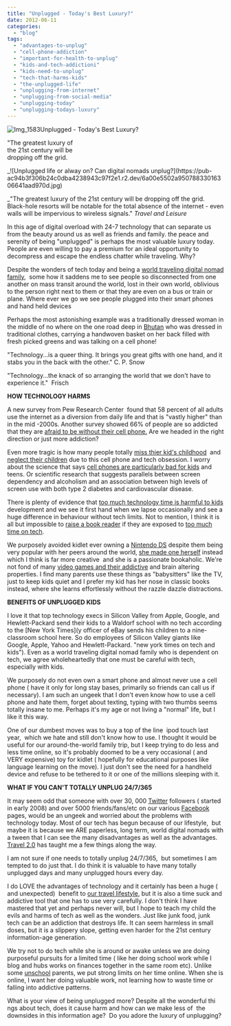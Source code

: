 ```yaml
---
title: "Unplugged - Today's Best Luxury?"
date: 2012-06-11
categories: 
  - "blog"
tags: 
  - "advantages-to-unplug"
  - "cell-phone-addiction"
  - "important-for-health-to-unplug"
  - "kids-and-tech-addictioni"
  - "kids-need-to-unplug"
  - "tech-that-harms-kids"
  - "the-unplugged-life"
  - "unplugging-from-internet"
  - "unplugging-from-social-media"
  - "unplugging-today"
  - "unplugging-todays-luxury"
---
```


![Img_1583](https://pub-ac94b3f306b24c0dba4238943c97f2e1.r2.dev/6a00e5502a9507883301630629959a970d.jpg)Unplugged - Today's Best Luxury?  
  
"The greatest luxury of  
the 21st century will be  
dropping off the grid.

<!--more--> _![Unplugged life or alway on? Can digital nomads unplug?](https://pub-ac94b3f306b24c0dba4238943c97f2e1.r2.dev/6a00e5502a95078833016306641aad970d.jpg)  
  
  
_"The greatest luxury of the 21st century will be dropping off the grid. Black-hole resorts will be notable for the total absence of the internet - even walls will be impervious to wireless signals." _Travel and Leisure_  
  
In this age of digital overload with 24-7 technology that can separate us from the beauty around us as well as friends and family. the peace and serenity of being "unplugged" is perhaps the most valuable luxury today. People are even willing to pay a premium for an ideal opportunity to decompress and escape the endless chatter while traveling. Why?

Despite the wonders of tech today and being a [world traveling digital nomad family](http://soultravelers3new.local/2009/04/how-to-travel-the-world-as-a-digital-nomad-family.html "world traveling digital nomad family"),  some how it saddens me to see people so disconnected from one another on mass transit around the world, lost in their own world, oblivious to the person right next to them or that they are even on a bus or train or plane. Where ever we go we see people plugged into their smart phones and hand held devices

Perhaps the most astonishing example was a traditionally dressed woman in the middle of no where on the one road deep in [Bhutan](http://soultravelers3new.local/2011/06/family-travel-bhutan-nomads.html "Bhutan") who was dressed in traditional clothes, carrying a handwoven basket on her back filled with fresh picked greens and was talking on a cell phone!  
  
"Technology...is a queer thing. It brings you great gifts with one hand, and it stabs you in the back with the other." C. P. Snow  
  
  
  
"Technology...the knack of so arranging the world that we don't have to experience it."  Frisch  
  
  
**HOW TECHNOLOGY HARMS**  
  
A new survey from Pew Research Center  found that 58 percent of all adults use the internet as a diversion from daily life and that is "vastly higher" than in the mid -2000s. Another survey showed 66% of people are so addicted that they are [afraid to be without their cell phone.](http://www.huffingtonpost.com/2012/05/08/nomophobia-cell-phone-addictio_n_1500670.html "afraid to be without out cell phone") Are we headed in the right direction or just more addiction?  
  
Even more tragic is how many people totally [miss thier kid's childhood](http://www.handsfreemama.com/2012/05/07/how-to-miss-a-childhood/ "Miss your kids childhood through cell phones and tech")  and [neglect their children](http://www.telegraph.co.uk/family/9280194/Mobile-addict-parents-guilty-of-child-neglect-warns-psychologist.html "neglect their children due to technology") due to this cell phone and tech obsession. I worry about the science that says [cell phones are particularly bad for kids](http://www.internationalparentingassociation.org/BrainDevelopment/cellphones.html "cell phones bad for kids") and teens. Or scientific research that suggests parallels between screen dependency and alcoholism and an association between high levels of screen use with both type 2 diabetes and cardiovascular disease.  
  
There is plenty of evidence that [too much technology time is harmful to kids](http://www.examiner.com/article/too-much-technology-for-kids-is-bad-for-development-says-new-study "too much technology harms kids") development and we see it first hand when we lapse occasionally and see a huge difference in behaviour without tech limits. Not to mention, I think it is all but impossible to [raise a book reader](http://www.ehow.com/list_6026924_effects-internet-reading-skills.html "internet makes hard to raise a book reading kid") if they are exposed to [too much time on tech](http://www.theatlantic.com/magazine/archive/2008/07/is-google-making-us-stupid/6868/ "too much time on tech makes us stupid").  
  
We purposely avoided kidlet ever owning a [Nintendo DS](http://en.wikipedia.org/wiki/Nintendo_DS "nintendo ds") despite them being very popular with her peers around the world, [she made one herself](http://soultravelers3new.local/2007/02/creative-projec.html "creative child makes own nitendo ds") instead which I think is far more creative  and she is a passionate bookaholic. We're not fond of many [video games and their addictive](http://articles.latimes.com/2011/nov/15/news/la-heb-video-games-brain-addiction-20111115 "video games and addiction") and brain altering properties. I find many parents use these things as "babysitters" like the TV, just to keep kids quiet and I prefer my kid has her nose in classic books instead, where she learns effortlessly without the razzle dazzle distractions.  
  
**BENEFITS OF UNPLUGGED KIDS**  
  
I love it that top technology execs in Silicon Valley from Apple, Google, and Hewlett-Packard send their kids to a Waldorf school with no tech according to the [New York Times](y officer of eBay sends his children to a nine-classroom school here. So do employees of Silicon Valley giants like Google, Apple, Yahoo and Hewlett-Packard.  "new york times on tech and kids"). Even as a world traveling digital nomad family who is dependent on tech, we agree wholeheartedly that one must be careful with tech, especially with kids.  
  
We purposely do not even own a smart phone and almost never use a cell phone ( have it only for long stay bases, primarily so friends can call us if necessary). I am such an ungeek that I don't even know how to use a cell phone and hate them, forget about texting, typing with two thumbs seems totally insane to me. Perhaps it's my age or not living a "normal" life, but I like it this way.  
  
One of our dumbest moves was to buy a top of the line  ipod touch last year,  which we hate and still don't know how to use. I thought it would be useful for our around-the-world family trip, but I keep trying to do less and less time online, so it's probably doomed to be a very occasional ( and VERY expensive) toy for kidlet ( hopefully for educational purposes like language learning on the move). I just don't see the need for a handheld device and refuse to be tethered to it or one of the millions sleeping with it.   
  
**WHAT IF YOU CAN'T TOTALLY UNPLUG 24/7/365**  
  
It may seem odd that someone with over 30, 000 [Twitter](https://twitter.com/#!/soultravelers3 "twitter soultravelers3") followers ( started in early 2008) and over 5000 friends/fans/etc on our various [Facebook](http://www.facebook.com/pages/Soultravelers3com-Around-the-World-Family-Travel-Education-Adventure/185105005187?ref=ts "soultravelers3 facebook page") pages, would be an ungeek and worried about the problems with technology today. Most of our tech has begun because of our lifestyle,  but maybe it is because we ARE paperless, long term, world digital nomads with a tween that I can see the many disadvantages as well as the advantages. [Travel 2.0](http://soultravelers3new.local/2009/02/twitter-travel-20.html "travel 2.0") has taught me a few things along the way.  
  
I am not sure if one needs to totally unplug 24/7/365,  but sometimes I am tempted to do just that. I do think it is valuable to have many totally unplugged days and many unplugged hours every day.  
  
I do LOVE the advantages of technology and it certainly has been a huge ( and unexpected)  benefit to [our travel lifestyle](http://soultravelers3new.local/2011/07/what-our-nomadic-travel-lifestyle-looks-like-family-fun.html "our travel lifestyle"), but it is also a time suck and addictive tool that one has to use very carefully. I don't think I have mastered that yet and perhaps never will, but I hope to teach my child the evils and harms of tech as well as the wonders. Just like junk food, junk tech can be an addiction that destroys life. It can seem harmless in small doses, but it is a slippery slope, getting even harder for the 21st century information-age generation.  
  
We try not to do tech while she is around or awake unless we are doing purposeful pursuits for a limited time ( like her doing school work while I blog and hubs works on finances together in the same room etc). Unlike some [unschool](http://soultravelers3new.local/2010/03/long-term-family-travel-homeschool-roadschool-world-school-digitalnomad-lifestyle-design-virtual-.html "unschool homeschool and travel") parents, we put strong limits on her time online. When she is online, I want her doing valuable work, not learning how to waste time or falling into addictive patterns.  
  
What is your view of being unplugged more? Despite all the wonderful thi ngs about tech, does it cause harm and how can we make less of  the downsides in this information age?  Do you adore the luxury of unplugging?
